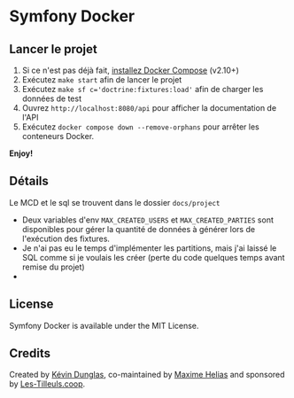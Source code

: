 # Symfony Docker

## Lancer le projet

1. Si ce n'est pas déjà fait, [installez Docker Compose](https://docs.docker.com/compose/install/) (v2.10+)
2. Exécutez `make start` afin de lancer le projet
3. Exécutez `make sf c='doctrine:fixtures:load'` afin de charger les données de test
4. Ouvrez `http://localhost:8080/api` pour afficher la documentation de l'API
5. Exécutez `docker compose down --remove-orphans` pour arrêter les conteneurs Docker.

**Enjoy!**

## Détails

Le MCD et le sql se trouvent dans le dossier `docs/project` 

- Deux variables d'env `MAX_CREATED_USERS` et `MAX_CREATED_PARTIES` 
sont disponibles pour gérer la quantité de données à générer lors de l'exécution des fixtures.
- Je n'ai pas eu le temps d'implémenter les partitions,
mais j'ai laissé le SQL comme si je voulais les créer (perte du code quelques temps avant remise du projet)
- 

## License

Symfony Docker is available under the MIT License.

## Credits

Created by [Kévin Dunglas](https://dunglas.dev), co-maintained by [Maxime Helias](https://twitter.com/maxhelias) and sponsored by [Les-Tilleuls.coop](https://les-tilleuls.coop).
